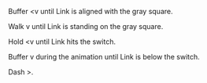 Buffer <v until Link is aligned with the gray square.

Walk v until Link is standing on the gray square.

Hold <v until Link hits the switch.

Buffer v during the animation until Link is below the switch.

Dash >.
